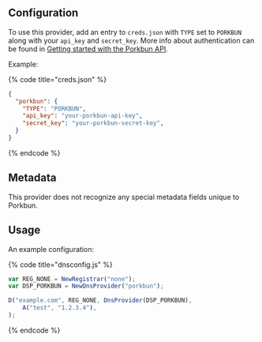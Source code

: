 ## Configuration

To use this provider, add an entry to `creds.json` with `TYPE` set to `PORKBUN`
along with your `api_key` and `secret_key`. More info about authentication can be found in [Getting started with the Porkbun API](https://kb.porkbun.com/article/190-getting-started-with-the-porkbun-api).

Example:

{% code title="creds.json" %}
```json
{
  "porkbun": {
    "TYPE": "PORKBUN",
    "api_key": "your-porkbun-api-key",
    "secret_key": "your-porkbun-secret-key",
  }
}
```
{% endcode %}

## Metadata

This provider does not recognize any special metadata fields unique to Porkbun.

## Usage

An example configuration:

{% code title="dnsconfig.js" %}
```javascript
var REG_NONE = NewRegistrar("none");
var DSP_PORKBUN = NewDnsProvider("porkbun");

D("example.com", REG_NONE, DnsProvider(DSP_PORKBUN),
    A("test", "1.2.3.4"),
);
```
{% endcode %}
